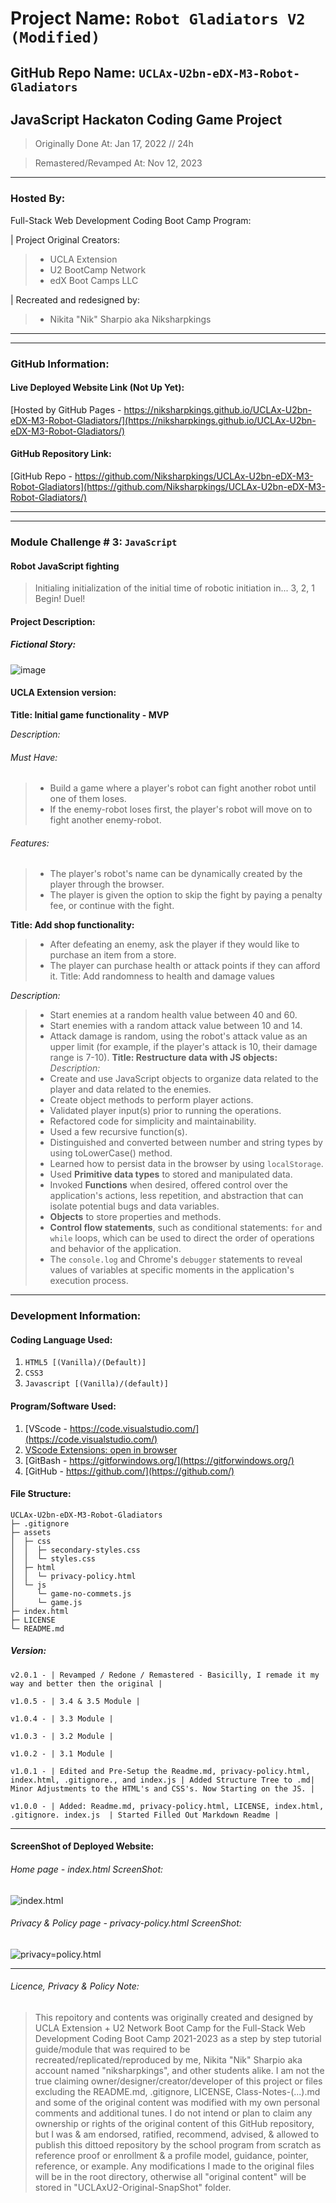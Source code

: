 # Project Name: `Robot Gladiators V2 (Modified)`

## GitHub Repo Name: `UCLAx-U2bn-eDX-M3-Robot-Gladiators`

## JavaScript Hackaton Coding Game Project

> Originally Done At: Jan 17, 2022 // 24h

> Remastered/Revamped At: Nov 12, 2023

---

### Hosted By:

Full-Stack Web Development Coding Boot Camp Program:

| Project Original Creators:

> - UCLA Extension
> - U2 BootCamp Network
> - edX Boot Camps LLC

| Recreated and redesigned by:

> - Nikita "Nik" Sharpio aka Niksharpkings

---

---

### GitHub Information:

#### Live Deployed Website Link (Not Up Yet):

[Hosted by GitHub Pages - https://niksharpkings.github.io/UCLAx-U2bn-eDX-M3-Robot-Gladiators/](https://niksharpkings.github.io/UCLAx-U2bn-eDX-M3-Robot-Gladiators/)

#### GitHub Repository Link:

[GitHub Repo - https://github.com/Niksharpkings/UCLAx-U2bn-eDX-M3-Robot-Gladiators](https://github.com/Niksharpkings/UCLAx-U2bn-eDX-M3-Robot-Gladiators/)

---

---

### Module Challenge # 3: `JavaScript`

#### Robot JavaScript fighting

> Initialing initialization of the initial time of robotic initiation in... 3, 2, 1 Begin! Duel!

#### Project Description:

##### *Fictional Story:*

![image](https://user-images.githubusercontent.com/67552318/149863492-656dc31e-a619-426f-99b0-7902616fa0a5.png)

#### UCLA Extension version:

**Title: Initial game functionality - MVP**

*Description:*

###### Must Have:

> - Build a game where a player's robot can fight another robot until one of them loses.
> - If the enemy-robot loses first, the player's robot will move on to fight another enemy-robot.

###### Features:

> - The player's robot's name can be dynamically created by the player through the browser.
> - The player is given the option to skip the fight by paying a penalty fee, or continue with the fight.

**Title: Add shop functionality:**

> - After defeating an enemy, ask the player if they would like to purchase an item from a store.
> - The player can purchase health or attack points if they can afford it.
>   Title: Add randomness to health and damage values

*Description:*

> - Start enemies at a random health value between 40 and 60.
> - Start enemies with a random attack value between 10 and 14.
> - Attack damage is random, using the robot's attack value as an upper limit (for example, if the player's attack is 10, their damage range is 7-10).
>   **Title: Restructure data with JS objects:**
>   *Description:*
> - Create and use JavaScript objects to organize data related to the player and data related to the enemies.
> - Create object methods to perform player actions.
> - Validated player input(s) prior to running the operations.
> - Refactored code for simplicity and maintainability.
> - Used a few recursive function(s).
> - Distinguished and converted between number and string types by using toLowerCase() method.
> - Learned how to persist data in the browser by using `localStorage`.
> - Used **Primitive data types** to stored and manipulated data.
> - Invoked **Functions** when desired, offered control over the application's actions, less repetition, and abstraction that can isolate potential bugs and data variables.
> - **Objects** to store properties and methods.
> - **Control flow statements**, such as conditional statements: `for` and `while` loops, which can be used to direct the order of operations and behavior of the application.
> - The `console.log` and Chrome's `debugger` statements to reveal values of variables at specific moments in the application's execution process.

---

### Development Information:

#### Coding Language Used:

1) `HTML5 [(Vanilla)/(Default)] `
2) `CSS3`
3) `Javascript [(Vanilla)/(default)]`

#### Program/Software Used:

1) [VScode - https://code.visualstudio.com/](https://code.visualstudio.com/)
2) [VScode Extensions: open in browser](https://marketplace.visualstudio.com/items?itemName=techer.open-in-browser)
3) [GitBash - https://gitforwindows.org/](https://gitforwindows.org/)
4) [GitHub - https://github.com/](https://github.com/)

#### File Structure:

```
UCLAx-U2bn-eDX-M3-Robot-Gladiators
├─ .gitignore
├─ assets
│  ├─ css
│  │  ├─ secondary-styles.css
│  │  └─ styles.css
│  ├─ html
│  │  └─ privacy-policy.html
│  └─ js
│     └─ game-no-commets.js
│     └─ game.js
├─ index.html
├─ LICENSE
└─ README.md
```

##### Version:

`v2.0.1 - | Revamped / Redone / Remastered - Basicilly, I remade it my way and better then the original |`

`v1.0.5 - | 3.4 & 3.5 Module |`

`v1.0.4 - | 3.3 Module |`

`v1.0.3 - | 3.2 Module |`

`v1.0.2 - | 3.1 Module |`

`v1.0.1 - | Edited and Pre-Setup the Readme.md, privacy-policy.html, index.html, .gitignore., and index.js | Added Structure Tree to .md| Minor Adjustments to the HTML's and CSS's. Now Starting on the JS. |`

`v1.0.0 - | Added: Readme.md, privacy-policy.html, LICENSE, index.html, .gitignore. index.js  | Started Filled Out Markdown Readme |`

---

#### ScreenShot of Deployed Website:

###### Home page - index.html ScreenShot:

![index.html]()

###### Privacy & Policy page - privacy-policy.html ScreenShot:

![privacy=policy.html]()

---

###### Licence, Privacy & Policy Note:

> This repoitory and contents was originally created and designed by UCLA Extension + U2 Network Boot Camp for the Full-Stack Web Development Coding Boot Camp 2021-2023 as a step by step tutorial guide/module that was required to be recreated/replicated/reproduced by me, Nikita "Nik" Sharpio aka account named "niksharpkings", and other students alike. I am not the true claiming owner/designer/creator/developer of this project or files excluding the README.md, .gitignore, LICENSE, Class-Notes-(...).md and some of the original content was modified with my own personal comments and additional tunes. I do not intend or plan to claim any ownership or rights of the original content of this GitHub repository, but I was & am endorsed, ratified, recommend, advised, & allowed to publish this dittoed repository by the school program from scratch as reference proof or enrollment & a profile model, guidance, pointer, reference, or example.  Any modifications I made to the original files will be in the root directory, otherwise all "original content" will be stored in "UCLAxU2-Original-SnapShot" folder.
